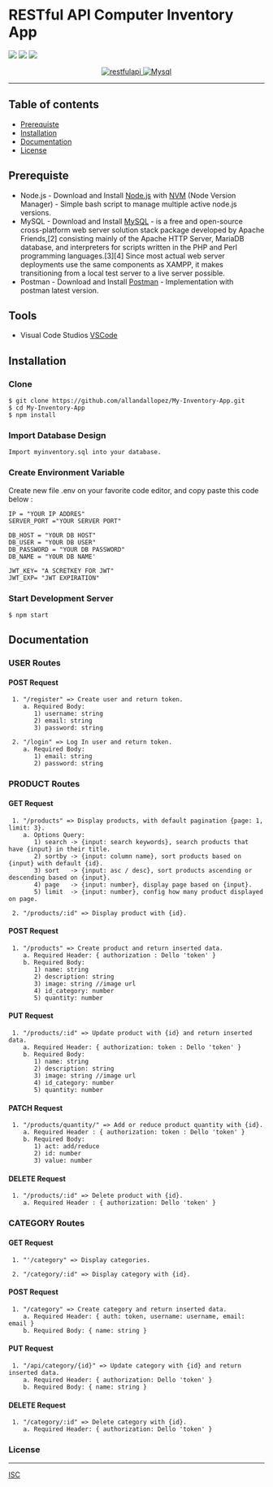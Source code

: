 # RESTful API Computer Inventory App

![](https://img.shields.io/badge/Code%20Style-Standard-yellow.svg)
![](https://img.shields.io/badge/Dependencies-Express-green.svg)
![](https://img.shields.io/badge/License-ISC-yellowgreen.svg)

<p align="center">
  <a href="https://nodejs.org/">
    <img alt="restfulapi" title="Restful API" src="https://cdn-images-1.medium.com/max/871/1*d2zLEjERsrs1Rzk_95QU9A.png">
    <img alt="Mysql" title="Xampp Server" src="https://static.cdn-cdpl.com/source/13629/codepolitan_mysql_banner_700_350-image(700x350-crop).png">
  </a>
</p>

----
## Table of contents
* [Prerequiste](#prerequiste)
* [Installation](#installation)
* [Documentation](#documentation)
* [License](#license)

## Prerequiste
- Node.js - Download and Install [Node.js](https://nodejs.org/en/) with [NVM](https://github.com/creationix/nvm) (Node Version Manager) - Simple bash script to manage multiple active node.js versions.
- MySQL - Download and Install [MySQL](https://www.mysql.com/downloads/) - is a free and open-source cross-platform web server solution stack package developed by Apache Friends,[2] consisting mainly of the Apache HTTP Server, MariaDB database, and interpreters for scripts written in the PHP and Perl programming languages.[3][4] Since most actual web server deployments use the same components as XAMPP, it makes transitioning from a local test server to a live server possible.
- Postman - Download and Install [Postman](https://www.getpostman.com/downloads) - Implementation with postman latest version.

## Tools
- Visual Code Studios [VSCode](https://code.visualstudio.com/docs/?dv=win)

## Installation
### Clone
```
$ git clone https://github.com/allandallopez/My-Inventory-App.git
$ cd My-Inventory-App
$ npm install
```

### Import Database Design
```
Import myinventory.sql into your database.
```

### Create Environment Variable
Create new file .env on your favorite code editor, and copy paste this code below :
```
IP = "YOUR IP ADDRES"
SERVER_PORT ="YOUR SERVER PORT"

DB_HOST = "YOUR DB HOST"
DB_USER = "YOUR DB USER"
DB_PASSWORD = "YOUR DB PASSWORD"
DB_NAME = "YOUR DB NAME'

JWT_KEY= "A SCRETKEY FOR JWT"
JWT_EXP= "JWT EXPIRATION" 
```
### Start Development Server
```
$ npm start
```

## Documentation

### USER Routes

#### POST Request
```
 1. "/register" => Create user and return token. 
    a. Required Body: 
       1) username: string
       2) email: string
       3) password: string

 2. "/login" => Log In user and return token. 
    a. Required Body:
       1) email: string
       2) password: string
```


### PRODUCT Routes

#### GET Request
```
 1. "/products" => Display products, with default pagination {page: 1, limit: 3}. 
    a. Options Query:
       1) search -> {input: search keywords}, search products that have {input} in their title.
       2) sortby -> {input: column name}, sort products based on {input} with default {id}.
       3) sort   -> {input: asc / desc}, sort products ascending or descending based on {input}.
       4) page	 -> {input: number}, display page based on {input}.
       5) limit  -> {input: number}, config how many product displayed on page.

 2. "/products/:id" => Display product with {id}.
```

#### POST Request
```
 1. "/products" => Create product and return inserted data.
    a. Required Header: { authorization : Dello 'token' }
    b. Required Body: 
       1) name: string
       2) description: string
       3) image: string //image url
       4) id_category: number
       5) quantity: number
```

#### PUT Request
```
 1. "/products/:id" => Update product with {id} and return inserted data.
    a. Required Header: { authorization: token : Dello 'token' }
    b. Required Body: 
       1) name: string
       2) description: string
       3) image: string //image url
       4) id_category: number
       5) quantity: number
 ```

#### PATCH Request
```
 1. "/products/quantity/" => Add or reduce product quantity with {id}.
    a. Required Header : { authorization: token : Dello 'token' }
    b. Required Body:
       1) act: add/reduce
       2) id: number
       3) value: number
```

#### DELETE Request
```
 1. "/products/:id" => Delete product with {id}.
    a. Required Header : { authorization: Dello 'token' }

```


### CATEGORY Routes

#### GET Request
```
 1. "'/category" => Display categories. 

 2. "/category/:id" => Display category with {id}.
```

#### POST Request
```
 1. "/category" => Create category and return inserted data.
    a. Required Header: { auth: token, username: username, email: email }
    b. Required Body: { name: string }
```

#### PUT Request
```
 1. "/api/category/{id}" => Update category with {id} and return inserted data.
    a. Required Header: { authorization: Dello 'token' }
    b. Required Body: { name: string }
```

#### DELETE Request
```
 1. "/category/:id" => Delete category with {id}.
    a. Required Header: { authorization: Dello 'token' }
```


### License
----
[ISC](https://en.wikipedia.org/wiki/ISC_license "ISC")
